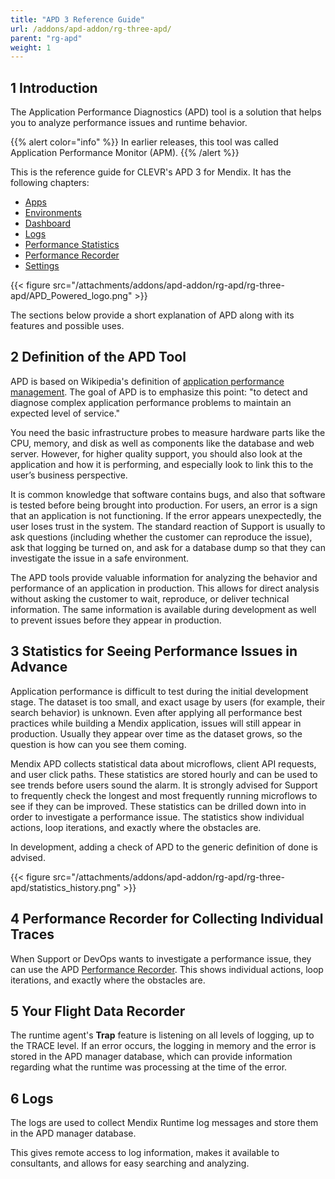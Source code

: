 ```yaml
---
title: "APD 3 Reference Guide"
url: /addons/apd-addon/rg-three-apd/
parent: "rg-apd"
weight: 1
---
```


## 1 Introduction

The Application Performance Diagnostics (APD) tool is a solution that helps you to analyze performance issues and runtime behavior.

{{% alert color="info" %}}
In earlier releases, this tool was called Application Performance Monitor (APM).
{{% /alert %}}

This is the reference guide for CLEVR's APD 3 for Mendix. It has the following chapters:

* [Apps](/addons/apd-addon/rg-three-apps/)
* [Environments](/addons/apd-addon/rg-three-environments/)
* [Dashboard](/addons/apd-addon/rg-three-dashboard/)
* [Logs](/addons/apd-addon/rg-three-logs/)
* [Performance Statistics](/addons/apd-addon/rg-three-statistics/)
* [Performance Recorder](/addons/apd-addon/rg-three-recorder/)
* [Settings](/addons/apd-addon/rg-three-settings/)

{{< figure src="/attachments/addons/apd-addon/rg-apd/rg-three-apd/APD_Powered_logo.png" >}}

The sections below provide a short explanation of APD along with its features and possible uses.

## 2 Definition of the APD Tool

APD is based on Wikipedia's definition of [application performance management](http://en.wikipedia.org/wiki/Application_performance_management). The goal of APD is to emphasize this point: "to detect and diagnose complex application performance problems to maintain an expected level of service."

You need the basic infrastructure probes to measure hardware parts like the CPU, memory, and disk as well as components like the database and web server. However, for higher quality support, you should also look at the application and how it is performing, and especially look to link this to the user’s business perspective.

It is common knowledge that software contains bugs, and also that software is tested before being brought into production. For users, an error is a sign that an application is not functioning. If the error appears unexpectedly, the user loses trust in the system. The standard reaction of Support is usually to ask questions (including whether the customer can reproduce the issue), ask that logging be turned on, and ask for a database dump so that they can investigate the issue in a safe environment.

The APD tools provide valuable information for analyzing the behavior and performance of an application in production. This allows for direct analysis without asking the customer to wait, reproduce, or deliver technical information. The same information is available during development as well to prevent issues before they appear in production.

## 3 Statistics for Seeing Performance Issues in Advance

Application performance is difficult to test during the initial development stage. The dataset is too small, and exact usage by users (for example, their search behavior) is unknown. Even after applying all performance best practices while building a Mendix application, issues will still appear in production. Usually they appear over time as the dataset grows, so the question is how can you see them coming.

Mendix APD collects statistical data about microflows, client API requests, and user click paths. These statistics are stored hourly and can be used to see trends before users sound the alarm. It is strongly advised for Support to frequently check the longest and most frequently running microflows to see if they can be improved. These statistics can be drilled down into in order to investigate a performance issue. The statistics show individual actions, loop iterations, and exactly where the obstacles are.

In development, adding a check of APD to the generic definition of done is advised.

{{< figure src="/attachments/addons/apd-addon/rg-apd/rg-three-apd/statistics_history.png" >}}

## 4 Performance Recorder for Collecting Individual Traces

When Support or DevOps wants to investigate a performance issue, they can use the APD [Performance Recorder](/addons/apd-addon/rg-three-recorder/). This shows individual actions, loop iterations, and exactly where the obstacles are.

## 5 Your Flight Data Recorder

The runtime agent's **Trap** feature is listening on all levels of logging, up to the TRACE level. If an error occurs, the logging in memory and the error is stored in the APD manager database, which can provide information regarding what the runtime was processing at the time of the error.

## 6 Logs

The logs are used to collect Mendix Runtime log messages and store them in the APD manager database.

This gives remote access to log information, makes it available to consultants, and allows for easy searching and analyzing.
